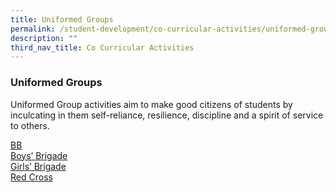 ```yaml
---
title: Uniformed Groups
permalink: /student-development/co-curricular-activities/uniformed-groups/
description: ""
third_nav_title: Co Curricular Activities
---
```

### Uniformed Groups
Uniformed Group activities aim to make good citizens of students by inculcating in them self-reliance, resilience, discipline and a spirit of service to others.

<a target="_blank" href="/images/CCA2023/boys_brigade_infographic.jpg">BB</a><br>
[Boys’ Brigade](/files/CCA2023/bb-infographic_final2023.pdf) <br>
[Girls’ Brigade](/files/CCA2023/girls-brigade-infographic.pdf) <br>
[Red Cross](/files/CCA2023/red-cross-2023.pdf)<br>